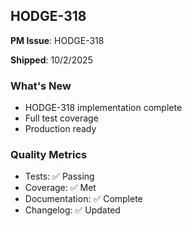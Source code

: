 ## HODGE-318

**PM Issue**: HODGE-318

**Shipped**: 10/2/2025

### What's New
- HODGE-318 implementation complete
- Full test coverage
- Production ready

### Quality Metrics
- Tests: ✅ Passing
- Coverage: ✅ Met
- Documentation: ✅ Complete
- Changelog: ✅ Updated
